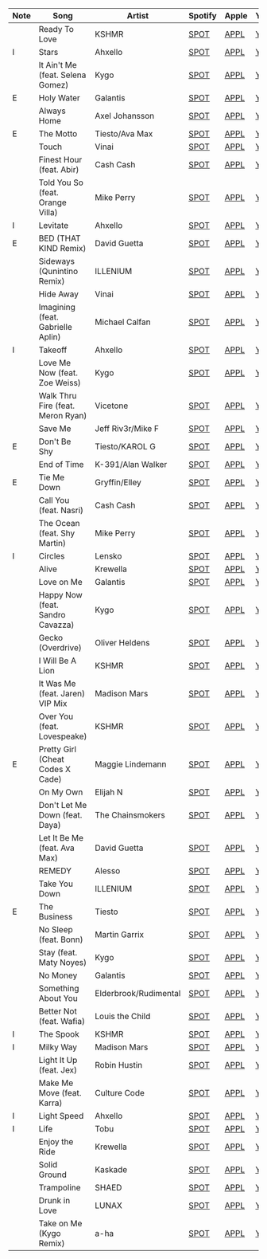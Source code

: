 | Note | Song                              | Artist                | Spotify   | Apple    | YouTube   |
| ---- | --------------------------------- | --------------------- | --------- | -------- | --------- |
|      | Ready To Love                     | KSHMR                 | [SPOT](https://open.spotify.com/track/0cvMWzztDy1wNQkBqae8w4?si=c83120c8b51f4db2)  | [APPL](https://music.apple.com/us/album/ready-to-love/1574566595?i=1574566842) | [YTBE](https://www.youtube.com/watch?v=VMx9q2okT6U)  |
| I    | Stars                             | Ahxello               | [SPOT](https://open.spotify.com/track/2o8LD9tJC97OKEUuEJNLXf?si=6d88fa7fdb984212)  | [APPL](https://music.apple.com/us/album/stars/1055797913?i=1055798327) | [YTBE](https://www.youtube.com/watch?v=HKGFlncLj_o)  |
|      | It Ain't Me (feat. Selena Gomez)  | Kygo                  | [SPOT](https://open.spotify.com/track/12GEpg2XOPyqk03JZEZnJs?si=700d76c0ade54122)  | [APPL](https://music.apple.com/us/album/it-aint-me/1444631463?i=1444631771) | [YTBE](https://www.youtube.com/watch?v=u3VTKvdAuIY)  |
| E    | Holy Water                        | Galantis              | [SPOT](https://open.spotify.com/track/7Ga9ZSdPAcQXQvd1ObVFpm?si=0bf5969f702b42fd)  | [APPL](https://music.apple.com/us/album/holy-water/1496875801?i=1496875866) | [YTBE](https://www.youtube.com/watch?v=uEMP3-l7I_k)  |
|      | Always Home                       | Axel Johansson        | [SPOT](https://open.spotify.com/track/4ELVyzSzl7MXAkQrrCoSPV?si=0216fb0fbe1c4386)  | [APPL](https://music.apple.com/us/album/always-home-feat-amanda-collis/1566872624?i=1566872625) | [YTBE](https://www.youtube.com/watch?v=2slGvU3JxoQ)  |
| E    | The Motto                         | Tiesto/Ava Max        | [SPOT](https://open.spotify.com/track/18asYwWugKjjsihZ0YvRxO?si=0f99039eefbe4d4e)  | [APPL](https://music.apple.com/us/album/the-motto/1590438335?i=1590438674) | [YTBE](https://www.youtube.com/watch?v=1_4ELAxKrDc)  |
|      | Touch                             | Vinai                 | [SPOT](https://open.spotify.com/track/2nCIE2AVFQ1adRVkocdGOp?si=cae303d3b80548ba)  | [APPL](https://music.apple.com/us/album/touch/1569408660?i=1569408663) | [YTBE](https://www.youtube.com/watch?v=4tonavZj6HA)  |
|      | Finest Hour (feat. Abir)          | Cash Cash             | [SPOT](https://open.spotify.com/track/0p0ljM6RxgpGt7wthGqBZa?si=650653197093479d)  | [APPL](https://music.apple.com/us/album/finest-hour-feat-abir/1369895465?i=1369895566) | [YTBE](https://www.youtube.com/watch?v=QUuXGUzhKfY)  |
|      | Told You So (feat. Orange Villa)  | Mike Perry            | [SPOT](https://open.spotify.com/track/1WMCwGfNf4ndXbsvHPVqlh?si=c5974945599a4440)  | [APPL](https://music.apple.com/us/album/told-you-so-feat-orange-villa/1497271889?i=1497271890) | [YTBE](https://www.youtube.com/watch?v=I89fiSJZf5w)  |
| I    | Levitate                          | Ahxello               | [SPOT](https://open.spotify.com/track/2ZP0rYJMmFTMjUYOosqVh0?si=87e5d4a1344b4f2b)  | [APPL](https://music.apple.com/us/album/levitate/1100802750?i=1100802815) | [YTBE](https://www.youtube.com/watch?v=I3DPcb3q6vk)  |
| E    | BED (THAT KIND Remix)             | David Guetta          | [SPOT](https://open.spotify.com/track/1nJj8DyJRbdQXaT195yDkI?si=233ba49e5b1f4d2e)  | [APPL](https://music.apple.com/us/album/bed-that-kind-remix/1564117478?i=1564117481) | [YTBE](https://www.youtube.com/watch?v=3yDPKPQBD2c)  |
|      | Sideways (Qunintino Remix)        | ILLENIUM              | [SPOT](https://open.spotify.com/track/7330dCQxCxzthZ8Tp44ppT?si=8d60a9c0f48e4015)  | [APPL](https://music.apple.com/us/album/sideways-quintino-remix/1567412898?i=1567412899) | [YTBE](https://www.youtube.com/watch?v=7JD2l4WyOfY)  |
|      | Hide Away                         | Vinai                 | [SPOT](https://open.spotify.com/track/0CQctRjgAceCvmtQ1CCY22?si=8df4eaab278344b2)  | [APPL](https://music.apple.com/us/album/hide-away/1581792765?i=1581792780) | [YTBE](https://www.youtube.com/watch?v=uSP3XRzreZ8)  |
|      | Imagining (feat. Gabrielle Aplin) | Michael Calfan        | [SPOT](https://open.spotify.com/track/5o459PfDdkvptrq8lAGerD?si=bc441640ee8a4ed0)  | [APPL](https://music.apple.com/us/album/imagining-feat-gabrielle-aplin/1572302310?i=1572302315) | [YTBE](https://www.youtube.com/watch?v=7CgAaCBEaKU)  |
| I    | Takeoff                           | Ahxello               | [SPOT](https://open.spotify.com/track/3H82xZ7ezEBoailtyQcBrF?si=6db4e582725341d5)  | [APPL](https://music.apple.com/us/album/takeoff/1089851079?i=1089851922) | [YTBE](https://www.youtube.com/watch?v=De1keplNA34)  |
|      | Love Me Now (feat. Zoe Weiss)     | Kygo                  | [SPOT](https://open.spotify.com/track/1c1sdxrYLIiuJOlE7PPttb?si=847843fb002846dd)  | [APPL](https://music.apple.com/us/album/love-me-now-feat-zoe-wees/1579783281?i=1579783282) | [YTBE](https://www.youtube.com/watch?v=rfxnmIPCzIc)  |
|      | Walk Thru Fire (feat. Meron Ryan) | Vicetone              | [SPOT](https://open.spotify.com/track/2wQ411UQL2MRsdAgPRUstT?si=10f677372f2d4072)  | [APPL](https://music.apple.com/us/album/walk-thru-fire-feat-meron-ryan/1413528436?i=1413528456) | [YTBE](https://www.youtube.com/watch?v=acmbUpvXp_Y)  |
|      | Save Me                           | Jeff Riv3r/Mike F     | [SPOT](https://open.spotify.com/track/1kOEk4AkKs0AoX7ZnB1DFd?si=d44417de92b447ee)  | [APPL](https://music.apple.com/us/album/save-me/1572529128?i=1572529133) | [YTBE](https://www.youtube.com/watch?v=zW56AaLl3uk)  |
| E    | Don't Be Shy                      | Tiesto/KAROL G        | [SPOT](https://open.spotify.com/track/0bI7K9Becu2dtXK1Q3cZNB?si=fdbd0ea647374379)  | [APPL](https://music.apple.com/us/album/dont-be-shy/1577842043?i=1577842044) | [YTBE](https://www.youtube.com/watch?v=taSubkjZUA4)  |
|      | End of Time                       | K-391/Alan Walker     | [SPOT](https://open.spotify.com/track/67O8CWXxPsfz8orZVGMQwf?si=ecc4095e719745a2)  | [APPL](https://music.apple.com/us/album/end-of-time/1500237173?i=1500237181) | [YTBE](https://www.youtube.com/watch?v=Oj18EikZMuU)  |
| E    | Tie Me Down                       | Gryffin/Elley         | [SPOT](https://open.spotify.com/track/4QVS8YCpK71R4FsxSMCjhP?si=db319e29244c4765)  | [APPL](https://music.apple.com/us/album/tie-me-down/1419563235?i=1419563248) | [YTBE](https://www.youtube.com/watch?v=WAJbZjBErjU)  |
|      | Call You (feat. Nasri)            | Cash Cash             | [SPOT](https://open.spotify.com/track/1gdMKFGWrI34ZTO8k7Hfg6?si=5bec5e70fce14112)  | [APPL](https://music.apple.com/us/album/call-you-feat-nasri/1445080737?i=1445080738) | [YTBE](https://www.youtube.com/watch?v=Lj-l_g8EUV0)  |
|      | The Ocean (feat. Shy Martin)      | Mike Perry            | [SPOT](https://open.spotify.com/track/2CPqh63wRVscbceKcPxwvv?si=f69aa9146d6d4111)  | [APPL](https://music.apple.com/us/album/the-ocean-feat-shy-martin/1099908092?i=1099908241) | [YTBE](https://www.youtube.com/watch?v=5JxgDJvqGmM)  |
| I    | Circles                           | Lensko                | [SPOT](https://open.spotify.com/track/6Oc37SFRKtqaVI5RWiwLdc?si=c891d318f5ea41e5)  | [APPL](https://music.apple.com/us/album/circles/1116659464?i=1116659548) | [YTBE](https://www.youtube.com/watch?v=ztvIhqVtrrw)  |
|      | Alive                             | Krewella              | [SPOT](https://open.spotify.com/track/2SHnUyZq0zwmvRIl4WY77G?si=b01525f4573842a9)  | [APPL](https://music.apple.com/us/album/alive/535279478?i=535279482) | [YTBE](https://www.youtube.com/watch?v=J-gYJBsln-w)  |
|      | Love on Me                        | Galantis              | [SPOT](https://open.spotify.com/track/2MHCiOohBZEQuLgDTPvSzF?si=9a5f05d6ad1346be)  | [APPL](https://music.apple.com/us/album/love-on-me/1257258777?i=1257259251) | [YTBE](https://www.youtube.com/watch?v=8gz9NsNH96Q)  |
|      | Happy Now (feat. Sandro Cavazza)  | Kygo                  | [SPOT](https://open.spotify.com/track/14sOS5L36385FJ3OL8hew4?si=6717f351e1f647fc)  | [APPL](https://music.apple.com/us/album/happy-now-feat-sandro-cavazza/1439400450?i=1439400457) | [YTBE](https://www.youtube.com/watch?v=zaIsVnmwdqg)  |
|      | Gecko (Overdrive)                 | Oliver Heldens        | [SPOT](https://open.spotify.com/track/483XiZ5o13Cc1zoWV7jGml?si=f4517417479b40a2)  | [APPL](https://music.apple.com/us/album/gecko-overdrive-radio-edit/873131193?i=873131250) | [YTBE](https://www.youtube.com/watch?v=f1IDFqzk1XA)  |
|      | I Will Be A Lion                  | KSHMR                 | [SPOT](https://open.spotify.com/track/2Q2TgzJaT051Anozo48K5L?si=75480bc946424db8)  | [APPL](https://music.apple.com/us/album/i-will-be-a-lion-feat-jake-reese/1555270741?i=1555270815) | [YTBE](https://www.youtube.com/watch?v=Q38tTtKwnMU)  |
|      | It Was Me (feat. Jaren) VIP Mix   | Madison Mars          | [SPOT](https://open.spotify.com/track/7r70gT5rXJEtQlt6Rljpyu?si=b4341725f4b44b51)  | [APPL](https://music.apple.com/us/album/it-was-me-feat-jaren-vip-mix/1231492119?i=1231493239) | [YTBE](https://www.youtube.com/watch?v=aNJMcQeoT5s)  |
|      | Over You (feat. Lovespeake)       | KSHMR                 | [SPOT](https://open.spotify.com/track/2WCInR4Z5mlpuk6qbYooQE?si=6e1ac4a330f6472d)  | [APPL](https://music.apple.com/us/album/over-you-feat-lovespeake/1587011618?i=1587011619) | [YTBE](https://www.youtube.com/watch?v=4SGK_dKgj2Q)  |
| E    | Pretty Girl (Cheat Codes X Cade)  | Maggie Lindemann      | [SPOT](https://open.spotify.com/track/1NDxZ7cFAo481dtYWdrUnR?si=66e987ac8ea24640)  | [APPL](https://music.apple.com/us/album/pretty-girl-cheat-codes-x-cade-remix/1209277886?i=1209277964) | [YTBE](https://www.youtube.com/watch?v=qFmCXBL_4n8)  |
|      | On My Own                         | Elijah N              | [SPOT](https://open.spotify.com/track/5ket7U1AK6EChRTbXuaVFx?si=d3fd005bcdca4753)  | [APPL](https://music.apple.com/us/album/on-my-own/1473507430?i=1473507444) | [YTBE](https://www.youtube.com/watch?v=Lhr-oFHlruc)  |
|      | Don't Let Me Down (feat. Daya)    | The Chainsmokers      | [SPOT](https://open.spotify.com/track/1JI70l1lE5IF2tgJm5TnMD?si=2c9402c78ae64812)  | [APPL](https://music.apple.com/us/album/dont-let-me-down-feat-daya-hardwell-sephyx-remix/1112717122?i=1112717349) | [YTBE](https://www.youtube.com/watch?v=yHd_aD8Hmfw)  |
|      | Let It Be Me (feat. Ava Max)      | David Guetta          | [SPOT](https://open.spotify.com/track/01qMOMudbkIHZS9BFPUGNk?si=1ba5e0236ae04934)  | [APPL](https://music.apple.com/us/album/let-it-be-me-feat-ava-max/1432623274?i=1432624812) | [YTBE](https://www.youtube.com/watch?v=a2HF7WRXib8)  |
|      | REMEDY                            | Alesso                | [SPOT](https://open.spotify.com/track/6jreFSOTUAViWjKyzOC4Kg?si=7fd59e1cf3184bd8)  | [APPL](https://music.apple.com/us/album/remedy/1434136226?i=1434136240) | [YTBE](https://www.youtube.com/watch?v=vB67ddBhO1c)  |
|      | Take You Down                     | ILLENIUM              | [SPOT](https://open.spotify.com/track/6f1oG9hTx3NETgV6q4rkw5?si=56e74ca2e97a4ba4)  | [APPL](https://music.apple.com/us/album/take-you-down/1417599606?i=1417599873) | [YTBE](https://www.youtube.com/watch?v=SL_-RqReveA)  |
| E    | The Business                      | Tiesto                | [SPOT](https://open.spotify.com/track/6f3Slt0GbA2bPZlz0aIFXN?si=cd8a7af3bba84797)  | [APPL](https://music.apple.com/us/album/the-business/1532019308?i=1532019310) | [YTBE](https://www.youtube.com/watch?v=nCg3ufihKyU)  |
|      | No Sleep (feat. Bonn)             | Martin Garrix         | [SPOT](https://open.spotify.com/track/1ahVFh0ViDZr8LvkEVlq3B?si=596c84bfa3d246b1)  | [APPL](https://music.apple.com/us/album/no-sleep-feat-bonn/1453438469?i=1453438470) | [YTBE](https://www.youtube.com/watch?v=JxzKNHfNRdI)  |
|      | Stay (feat. Maty Noyes)           | Kygo                  | [SPOT](https://open.spotify.com/track/2FiSTH0GYpIioUgjfzMIja?si=72a04578b9374db0)  | [APPL](https://music.apple.com/us/album/stay-feat-maty-noyes/1093157592?i=1093157662) | [YTBE](https://www.youtube.com/watch?v=WUG2guLUtuo)  |
|      | No Money                          | Galantis              | [SPOT](https://open.spotify.com/track/6M6Tk58pQvABy6ru66dY3d?si=e40236c6c0c54bd8)  | [APPL](https://music.apple.com/us/album/no-money/1257258777?i=1257259293) | [YTBE](https://www.youtube.com/watch?v=xUVz4nRmxn4)  |
|      | Something About You               | Elderbrook/Rudimental | [SPOT](https://open.spotify.com/track/46cDt5MQZAggsaYmAcuYhq?si=c52d501d48314fe8)  | [APPL](https://music.apple.com/us/album/something-about-you/1530840830?i=1530840835) | [YTBE](https://www.youtube.com/watch?v=N1EhXF1lskA)  |
|      | Better Not (feat. Wafia)          | Louis the Child       | [SPOT](https://open.spotify.com/track/7n1940b6kHcaEewFSZXnXa?si=3b99e68df9a8465b)  | [APPL](https://music.apple.com/us/album/better-not/1439611416?i=1439611897) | [YTBE](https://www.youtube.com/watch?v=u5kP_nfFVt4)  |
| I    | The Spook                         | KSHMR                 | [SPOT](https://open.spotify.com/track/4yCo1eRj9ZWKcAcXxxztGS?si=4c9b0d38dc31481c)  | [APPL](https://music.apple.com/us/album/the-spook/1484504218?i=1484504530) | [YTBE](https://www.youtube.com/watch?v=JOkzV9CEjcE)  |
| I    | Milky Way                         | Madison Mars          | [SPOT](https://open.spotify.com/track/6wjkmUaaOKTFcB6G7GPTGC?si=117948c23af84896)  | [APPL](https://music.apple.com/us/album/milky-way/1336554147?i=1336554320) | [YTBE](https://www.youtube.com/watch?v=yeRRqN0hJuI)  |
|      | Light It Up (feat. Jex)           | Robin Hustin          | [SPOT](https://open.spotify.com/track/6ibayfvVOby1NSKJFohtZp?si=05b9eaf8d181421c)  | [APPL](https://music.apple.com/us/album/light-it-up-feat-jex/1405784086?i=1405784102) | [YTBE](https://www.youtube.com/watch?v=bdE_SyHad90)  |
|      | Make Me Move (feat. Karra)        | Culture Code          | [SPOT](https://open.spotify.com/track/4DHRbvvQyC3mBa3Y0JNl4n?si=3758f0fa364d4b44)  | [APPL](https://music.apple.com/us/album/make-me-move-feat-karra/1184999616?i=1184999667) | [YTBE](https://www.youtube.com/watch?v=vBGiFtb8Rpw)  |
| I    | Light Speed                       | Ahxello               | [SPOT](https://open.spotify.com/track/0RsbatQ4Qeg7TKcaQCYr8e?si=5d17580dfc0647a4)  | [APPL](https://music.apple.com/us/album/light-speed/1055091417?i=1055092248) | [YTBE](https://www.youtube.com/watch?v=pT04_1XuWdc)  |
| I    | Life                              | Tobu                  | [SPOT](https://open.spotify.com/track/5tbmSYRtJBVt4VaAsUlY0r?si=eb338860df554815)  | [APPL](https://music.apple.com/us/album/life/1535105707?i=1535105708) | [YTBE](https://www.youtube.com/watch?v=bQOmKD-sMt8)  |
|      | Enjoy the Ride                    | Krewella              | [SPOT](https://open.spotify.com/track/6UEJtAnGHnK5tVhoPHD6tU?si=225d6bb452de4680)  | [APPL](https://music.apple.com/us/album/enjoy-the-ride/689472430?i=689473646) | [YTBE](https://www.youtube.com/watch?v=97xnWVZYq_Q)  |
|      | Solid Ground                      | Kaskade               | [SPOT](https://open.spotify.com/track/1Uwvfrav6kkJUWHECeokme?si=0fe951b4098e44a6)  | [APPL](https://music.apple.com/us/album/solid-ground/1541404600?i=1541404602) | [YTBE](https://www.youtube.com/watch?v=I0hgXEJNp6k)  |
|      | Trampoline                        | SHAED                 | [SPOT](https://open.spotify.com/track/0lsRatBUs9HNIZAmoGABzk?si=e8e564b7f20d48c1)  | [APPL](https://music.apple.com/us/album/trampoline/1436515209?i=1436515644) | [YTBE](https://www.youtube.com/watch?v=4h26oYuE2h0)  |
|      | Drunk in Love                     | LUNAX                 | [SPOT](https://open.spotify.com/track/0rG5jvbdBRAg7paORdTWSe?si=2e8821c8f6544031)  | [APPL](https://music.apple.com/us/album/drunk-in-love/1564072351?i=1564072780) | [YTBE](https://www.youtube.com/watch?v=tfahZx5WG_Y)  |
|      | Take on Me (Kygo Remix)           | a-ha                  | [SPOT](https://open.spotify.com/track/5UHuuQGEgMbZrYnHjQG9ny?si=32a57e3ead744282)  | [APPL](https://music.apple.com/us/album/take-on-me-kygo-remix/1032913974?i=1032913975) | [YTBE](https://www.youtube.com/watch?v=K7U7qOawmf8)  |
